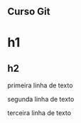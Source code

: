 Curso Git
---------

# h1
## h2

primeira linha de texto

segunda linha de texto

terceira linha de texto

